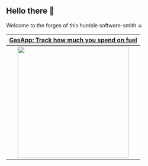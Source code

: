 ## Hello there 👋
Welcome to the forges of this humble software-smith ⚔️

|                                     [GasApp: Track how much you spend on fuel](https://github.com/Kafran-Portfolio/Gasosa)                          |
| :-------------------------------------------------------------------------------------------------------------------------------------------------: | 
| [<img src="https://user-images.githubusercontent.com/1889828/144447670-6ebd2b71-74d1-4b5d-abc7-7d4a2fb0a401.gif" width="300" />](https://github.com/Kafran-Portfolio/Gasosa) |
